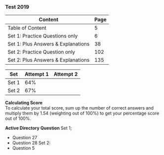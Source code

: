 ### Test 2019
Content                           | Page
----------------------------------|------
Table of Content                  | 5    
Set 1: Practice Questions only    | 6    
Set 1: Plus Answers & Explanations| 38   
Set 2: Practice Question only     | 102        
Set 2: Plus Answers & Explanations| 135


Set   | Attempt 1 | Attempt 2
------|-----------|---------
Set 1 |   64%     |
Set 2 |   67%     |

__Calculating Score__  
To calculate your total score, sum up the number of correct answers and multiply them by 1.54 (weighting out of 100%) to get your percentage score out of 100%.  

__Active Directory Question__
Set 1;
* Question 27
* Question 28
Set 2:
* Question 5
